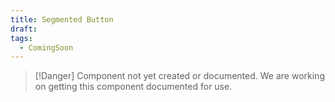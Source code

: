 ```yaml
---
title: Segmented Button
draft: 
tags:
  - ComingSoon
---
```

> [!Danger] Component not yet created or documented.
> We are working on getting this component documented for use.

